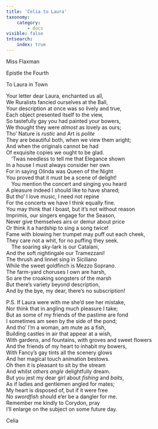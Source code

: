 ```yaml
---
title: 'Celia to Laura'
taxonomy:
    category:
        - docs
visible: false
tntsearch:
    index: true
---
```


<div class="author">Miss Flaxman</div>

<span class="title">Epistle the Fourth</span>

<span class="title">To Laura in Town</span>

Your letter dear Laura, enchanted us all,  
We Ruralists fancied ourselves at the Ball,  
Your description at once was so lively and true,  
Each object presented itself to the view,  
So tastefully gay you had painted your bowers,  
We thought they were *almost* as lovely as ours;  
Tho’ Nature is *rustic* and Art is *polite*  
They are beautiful both, when we view them aright;  
And when the originals cannot be had  
Of exquisite copies we ought to be glad.  
&emsp;’Twas needless to tell me that Elegance shown  
In a house I must always consider her own  
For in saying Olinda was Queen of the Night  
You proved that it must be a scene of delight!  
&emsp;You mention the concert and singing you heard  
A pleasure indeed I should like to have shared;  
But tho’ I love music, I need not repine  
For the concerts we have I think equally fine.  
You may think that I boast, but it’s not without reason  
Imprimis, our singers engage for the Season,  
Never give themselves airs or demur about price  
Or think it a hardship to sing a song twice!  
Fame with blowing her trumpet may puff out each cheek,  
They care not a whit, for no puffing they seek.  
&emsp;The soaring sky-lark is our Catalani,  
And the soft nightingale our Tramezzani!  
The thrush and linnet sing in Siciliano  
While the sweet goldfinch is Mezzo Soprano.  
The farm-yard choruses I own are harsh,  
So are the croaking songsters of the marsh  
But there’s variety beyond description,  
And by the bye, my dear, there’s no subscription!  

P.S. If Laura were with me she’d see her mistake,  
Nor think that in angling much pleasure I take;  
But as some of my friends of the pastime are fond  
I sometimes am seen by the side of the pond;  
And tho’ I’m a woman, am mute as a fish,  
Building castles in air that appear at a wish,  
With gardens, and fountains, with groves and sweet flowers  
And the friends of my heart to inhabit my bowers,  
With Fancy’s gay tints all the scenery glows  
And her magical touch animation bestows.  
Oh then it is pleasant to sit by the stream  
And whilst *others angle* delightfully dream.  
But you jest my dear girl about *fishing* and *baits*,  
As if ladies and gentlemen angled for mates;  
My heart is disposed of, but if it were free  
No *swordfish* should e’er be a dangler for me.  
Remember me kindly to Corydon, pray  
I’ll enlarge on the subject on some future day.  

Celia